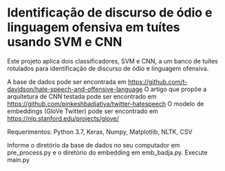# Identificação de discurso de ódio e linguagem ofensiva em tuítes usando SVM e CNN
Este projeto aplica dois classificadores, SVM e CNN, a um banco de tuítes rotulados para identificação de discurso de ódio e linguagem ofensiva.

A base de dados pode ser encontrada em https://github.com/t-davidson/hate-speech-and-offensive-language
O artigo que propõe a arquitetura de CNN testada pode ser encontrado em https://github.com/pinkeshbadjatiya/twitter-hatespeech
O modelo de embeddings (GloVe Twitter) pode ser encontrado em https://nlp.stanford.edu/projects/glove/

Requerimentos: Python 3.7, Keras, Numpy, Matplotlib, NLTK, CSV

Informe o diretório da base de dados no seu computador em pre_process.py e o diretório do embedding em emb_badja.py.
Execute main.py

